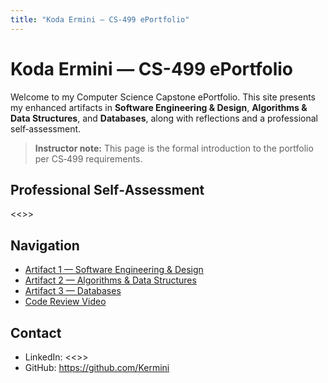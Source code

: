 ```yaml
---
title: "Koda Ermini — CS-499 ePortfolio"
---
```


# Koda Ermini — CS-499 ePortfolio

Welcome to my Computer Science Capstone ePortfolio. This site presents my enhanced artifacts in **Software Engineering & Design**, **Algorithms & Data Structures**, and **Databases**, along with reflections and a professional self‑assessment.

> **Instructor note:** This page is the formal introduction to the portfolio per CS‑499 requirements.

## Professional Self‑Assessment
<!-- Replace everything below with your polished self‑assessment. -->
<<<PASTE SELF-ASSESSMENT HERE>>>


## Navigation
- [Artifact 1 — Software Engineering & Design](artifacts/artifact1.md)
- [Artifact 2 — Algorithms & Data Structures](artifacts/artifact2.md)
- [Artifact 3 — Databases](artifacts/artifact3.md)
- [Code Review Video](code-review.md)

## Contact
- LinkedIn: <<<ADD LINKEDIN URL>>>
- GitHub: https://github.com/Kermini
